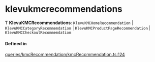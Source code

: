 # klevukmcrecommendations
      
Ƭ **KlevuKMCRecommendations**: `KlevuKMCHomeRecommendation` \| `KlevuKMCCategoryRecommendation` \| `KlevuKMCProductPageRecommendation` \| `KlevuKMCCheckoutRecommendation`

#### Defined in

[queries/kmcRecommendation/kmcRecommendation.ts:124](https://github.com/klevultd/frontend-sdk/blob/f1babb6/packages/klevu-core/src/queries/kmcRecommendation/kmcRecommendation.ts#L124)

